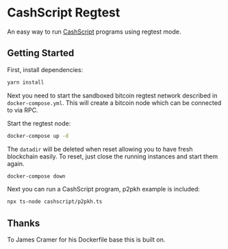 # CashScript Regtest

An easy way to run [CashScript](https://cashscript.org/) programs using regtest mode.

## Getting Started

First, install dependencies:

```bash
yarn install
```

Next you need to start the sandboxed bitcoin regtest network described in `docker-compose.yml`.  This will create a bitcoin node which can be connected to via RPC. 

Start the regtest node:

```bash
docker-compose up -d
```

The `datadir` will be deleted when reset allowing you to have fresh blockchain easily. To reset, just close the running instances and start them again.

```bash
docker-compose down
```

Next you can run a CashScript program, p2pkh example is included:

```bash
npx ts-node cashscript/p2pkh.ts
```


## Thanks

To James Cramer for his Dockerfile base this is built on.
